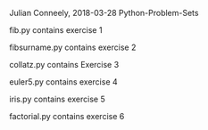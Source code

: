 Julian Conneely, 2018-03-28
Python-Problem-Sets

fib.py contains exercise 1

fibsurname.py contains exercise 2

collatz.py contains Exercise 3

euler5.py contains exercise 4

iris.py contains exercise 5

factorial.py contains exercise 6
